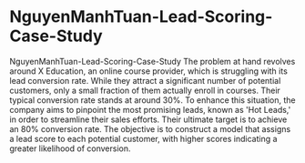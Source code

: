 # NguyenManhTuan-Lead-Scoring-Case-Study
NguyenManhTuan-Lead-Scoring-Case-Study
The problem at hand revolves around X Education, an online course provider, which is struggling with its lead conversion rate. While they attract a significant number of potential customers, only a small fraction of them actually enroll in courses. Their typical conversion rate stands at around 30%. To enhance this situation, the company aims to pinpoint the most promising leads, known as 'Hot Leads,' in order to streamline their sales efforts. Their ultimate target is to achieve an 80% conversion rate. The objective is to construct a model that assigns a lead score to each potential customer, with higher scores indicating a greater likelihood of conversion.
